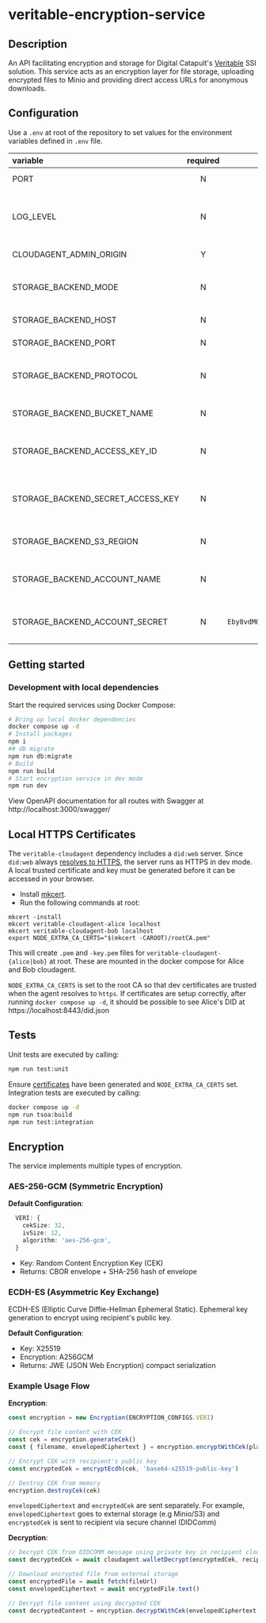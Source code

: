 # veritable-encryption-service

## Description

An API facilitating encryption and storage for Digital Catapult's [Veritable](https://github.com/digicatapult/veritable-documentation) SSI solution. This service acts as an encryption layer for file storage, uploading encrypted files to Minio and providing direct access URLs for anonymous downloads.

## Configuration

Use a `.env` at root of the repository to set values for the environment variables defined in `.env` file.

| variable                          | required |                                          default                                           | description                                                                          |
| :-------------------------------- | :------: | :----------------------------------------------------------------------------------------: | :----------------------------------------------------------------------------------- |
| PORT                              |    N     |                                           `3000`                                           | The port for the API to listen on                                                    |
| LOG_LEVEL                         |    N     |                                           `info`                                           | Logging level. Valid values are [`trace`, `debug`, `info`, `warn`, `error`, `fatal`] |
| CLOUDAGENT_ADMIN_ORIGIN           |    Y     |                                   http://localhost:3100                                    | veritable-cloudagent url                                                             |
| STORAGE_BACKEND_MODE              |    N     |                                          `MINIO`                                           | Storage backend type. Valid values are [`S3`, `AZURE`, `MINIO`]                      |
| STORAGE_BACKEND_HOST              |    N     |                                        `localhost`                                         | Storage backend host                                                                 |
| STORAGE_BACKEND_PORT              |    N     |                            `9000` (Minio/S3) or `10000` (Azure)                            | Storage backend port                                                                 |
| STORAGE_BACKEND_PROTOCOL          |    N     |                                           `http`                                           | Storage backend protocol (`http` or `https`)                                         |
| STORAGE_BACKEND_BUCKET_NAME       |    N     |                                           `test`                                           | Storage bucket/container name                                                        |
| STORAGE_BACKEND_ACCESS_KEY_ID     |    N     |                                          `minio`                                           | S3/Minio access key ID (required for S3/MINIO modes)                                 |
| STORAGE_BACKEND_SECRET_ACCESS_KEY |    N     |                                         `password`                                         | S3/Minio secret access key (required for S3/MINIO modes)                             |
| STORAGE_BACKEND_S3_REGION         |    N     |                                        `eu-west-2`                                         | S3 region (required for S3 mode)                                                     |
| STORAGE_BACKEND_ACCOUNT_NAME      |    N     |                                     `devstoreaccount1`                                     | Azure storage account name (required for AZURE mode)                                 |
| STORAGE_BACKEND_ACCOUNT_SECRET    |    N     | `Eby8vdM02xNOcqFlqUwJPLlmEtlCDXJ1OUzFT50uSRZ6IFsuFq2UVErCz4I6tq/K1SZFPTOtr/KBHBeksoGMGw==` | Azure storage account key (required for AZURE mode)                                  |

## Getting started

### Development with local dependencies

Start the required services using Docker Compose:

```sh
# Bring up local docker dependencies
docker compose up -d
# Install packages
npm i
## db migrate
npm run db:migrate
# Build
npm run build
# Start encryption service in dev mode
npm run dev
```

View OpenAPI documentation for all routes with Swagger at http://localhost:3000/swagger/

## Local HTTPS Certificates

The `veritable-cloudagent` dependency includes a `did:web` server. Since `did:web` always [resolves to HTTPS](https://w3c-ccg.github.io/did-method-web/#read-resolve/), the server runs as HTTPS in dev mode. A local trusted certificate and key must be generated before it can be accessed in your browser.

- Install [mkcert](https://github.com/FiloSottile/mkcert#installation).
- Run the following commands at root:

```
mkcert -install
mkcert veritable-cloudagent-alice localhost
mkcert veritable-cloudagent-bob localhost
export NODE_EXTRA_CA_CERTS="$(mkcert -CAROOT)/rootCA.pem"
```

This will create `.pem` and `-key.pem` files for `veritable-cloudagent-{alice|bob}` at root. These are mounted in the docker compose for Alice and Bob cloudagent.

`NODE_EXTRA_CA_CERTS` is set to the root CA so that dev certificates are trusted when the agent resolves to `https`. If certificates are setup correctly, after running `docker compose up -d`, it should be possible to see Alice's DID at https://localhost:8443/did.json

## Tests

Unit tests are executed by calling:

```sh
npm run test:unit
```

Ensure [certificates](#local-https-certificates) have been generated and `NODE_EXTRA_CA_CERTS` set. Integration tests are executed by calling:

```sh
docker compose up -d
npm run tsoa:build
npm run test:integration
```

## Encryption

The service implements multiple types of encryption.

### AES-256-GCM (Symmetric Encryption)

**Default Configuration**:

```typescript
  VERI: {
    cekSize: 32,
    ivSize: 12,
    algorithm: 'aes-256-gcm',
  }
```

- Key: Random Content Encryption Key (CEK)
- Returns: CBOR envelope + SHA-256 hash of envelope

### ECDH-ES (Asymmetric Key Exchange)

ECDH-ES (Elliptic Curve Diffie-Hellman Ephemeral Static). Ephemeral key generation to encrypt using recipient's public key.

**Default Configuration**:

- Key: X25519
- Encryption: A256GCM
- Returns: JWE (JSON Web Encryption) compact serialization

### Example Usage Flow

**Encryption**:

```typescript
const encryption = new Encryption(ENCRYPTION_CONFIGS.VERI)

// Encrypt file content with CEK
const cek = encryption.generateCek()
const { filename, envelopedCiphertext } = encryption.encryptWithCek(plaintextBuffer, cek)

// Encrypt CEK with recipient's public key
const encryptedCek = encryptEcdh(cek, 'base64-x25519-public-key')

// Destroy CEK from memory
encryption.destroyCek(cek)
```

`envelopedCiphertext` and `encryptedCek` are sent separately. For example, `envelopedCiphertext` goes to external storage (e.g Minio/S3) and `encryptedCek` is sent to recipient via secure channel (DIDComm)

**Decryption**:

```typescript
// Decrypt CEK from DIDCOMM message using private key in recipient cloudagent wallet
const decryptedCek = await cloudagent.walletDecrypt(encryptedCek, recipientPublicKey)

// Download encrypted file from external storage
const encryptedFile = await fetch(fileUrl)
const envelopedCiphertext = await encryptedFile.text()

// Decrypt file content using decrypted CEK
const decryptedContent = encryption.decryptWithCek(envelopedCiphertext, decryptedCek)
```
